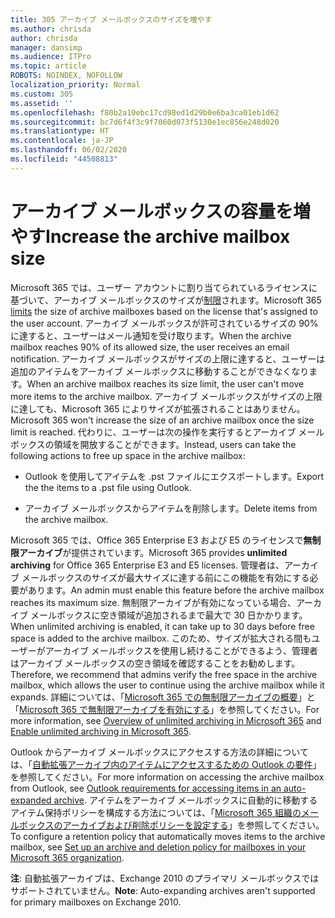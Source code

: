 ```yaml
---
title: 305 アーカイブ メールボックスのサイズを増やす
ms.author: chrisda
author: chrisda
manager: dansimp
ms.audience: ITPro
ms.topic: article
ROBOTS: NOINDEX, NOFOLLOW
localization_priority: Normal
ms.custom: 305
ms.assetid: ''
ms.openlocfilehash: f80b2a10ebc17cd98ed1d29b0e6ba3ca01eb1d62
ms.sourcegitcommit: bc7d6f4f3c9f7060d073f5130e1ec856e248d020
ms.translationtype: HT
ms.contentlocale: ja-JP
ms.lasthandoff: 06/02/2020
ms.locfileid: "44508813"
---
```

# <a name="increase-the-archive-mailbox-size"></a><span data-ttu-id="2e65e-102">アーカイブ メールボックスの容量を増やす</span><span class="sxs-lookup"><span data-stu-id="2e65e-102">Increase the archive mailbox size</span></span>

<span data-ttu-id="2e65e-103">Microsoft 365 では、ユーザー アカウントに割り当てられているライセンスに基づいて、アーカイブ メールボックスのサイズが[制限](https://docs.microsoft.com/office365/servicedescriptions/exchange-online-service-description/exchange-online-limits#mailbox-storage-limits)されます。</span><span class="sxs-lookup"><span data-stu-id="2e65e-103">Microsoft 365 [limits](https://docs.microsoft.com/office365/servicedescriptions/exchange-online-service-description/exchange-online-limits#mailbox-storage-limits) the size of archive mailboxes based on the license that's assigned to the user account.</span></span> <span data-ttu-id="2e65e-104">アーカイブ メールボックスが許可されているサイズの 90% に達すると、ユーザーはメール通知を受け取ります。</span><span class="sxs-lookup"><span data-stu-id="2e65e-104">When the archive mailbox reaches 90% of its allowed size, the user receives an email notification.</span></span> <span data-ttu-id="2e65e-105">アーカイブ メールボックスがサイズの上限に達すると、ユーザーは追加のアイテムをアーカイブ メールボックスに移動することができなくなります。</span><span class="sxs-lookup"><span data-stu-id="2e65e-105">When an archive mailbox reaches its size limit, the user can't move more items to the archive mailbox.</span></span> <span data-ttu-id="2e65e-106">アーカイブ メールボックスがサイズの上限に達しても、Microsoft 365 によりサイズが拡張されることはありません。</span><span class="sxs-lookup"><span data-stu-id="2e65e-106">Microsoft 365 won't increase the size of an archive mailbox once the size limit is reached.</span></span> <span data-ttu-id="2e65e-107">代わりに、ユーザーは次の操作を実行するとアーカイブ メールボックスの領域を開放することができます。</span><span class="sxs-lookup"><span data-stu-id="2e65e-107">Instead, users can take the following actions to free up space in the archive mailbox:</span></span>

- <span data-ttu-id="2e65e-108">Outlook を使用してアイテムを .pst ファイルにエクスポートします。</span><span class="sxs-lookup"><span data-stu-id="2e65e-108">Export the the items to a .pst file using Outlook.</span></span>

- <span data-ttu-id="2e65e-109">アーカイブ メールボックスからアイテムを削除します。</span><span class="sxs-lookup"><span data-stu-id="2e65e-109">Delete items from the archive mailbox.</span></span>

<span data-ttu-id="2e65e-110">Microsoft 365 では、Office 365 Enterprise E3 および E5 のライセンスで**無制限アーカイブ**が提供されています。</span><span class="sxs-lookup"><span data-stu-id="2e65e-110">Microsoft 365 provides **unlimited archiving** for Office 365 Enterprise E3 and E5 licenses.</span></span> <span data-ttu-id="2e65e-111">管理者は、アーカイブ メールボックスのサイズが最大サイズに達する前にこの機能を有効にする必要があります。</span><span class="sxs-lookup"><span data-stu-id="2e65e-111">An admin must enable this feature before the archive mailbox reaches its maximum size.</span></span> <span data-ttu-id="2e65e-112">無制限アーカイブが有効になっている場合、アーカイブ メールボックスに空き領域が追加されるまで最大で 30 日かかります。</span><span class="sxs-lookup"><span data-stu-id="2e65e-112">When unlimited archiving is enabled, it can take up to 30 days before free space is added to the archive mailbox.</span></span> <span data-ttu-id="2e65e-113">このため、サイズが拡大される間もユーザーがアーカイブ メールボックスを使用し続けることができるよう、管理者はアーカイブ メールボックスの空き領域を確認することをお勧めします。</span><span class="sxs-lookup"><span data-stu-id="2e65e-113">Therefore, we recommend that admins verify the free space in the archive mailbox, which allows the user to continue using the archive mailbox while it expands.</span></span> <span data-ttu-id="2e65e-114">詳細については、「[Microsoft 365 での無制限アーカイブの概要](https://docs.microsoft.com/microsoft-365/compliance/unlimited-archiving)」と「[Microsoft 365 で無制限アーカイブを有効にする](https://docs.microsoft.com/microsoft-365/compliance/enable-unlimited-archiving)」を参照してください。</span><span class="sxs-lookup"><span data-stu-id="2e65e-114">For more information, see [Overview of unlimited archiving in Microsoft 365](https://docs.microsoft.com/microsoft-365/compliance/unlimited-archiving) and [Enable unlimited archiving in Microsoft 365](https://docs.microsoft.com/microsoft-365/compliance/enable-unlimited-archiving).</span></span>

<span data-ttu-id="2e65e-115">Outlook からアーカイブ メールボックスにアクセスする方法の詳細については、「[自動拡張アーカイブ内のアイテムにアクセスするための Outlook の要件](https://docs.microsoft.com/microsoft-365/compliance/unlimited-archiving#outlook-requirements-for-accessing-items-in-an-auto-expanded-archive)」を参照してください。</span><span class="sxs-lookup"><span data-stu-id="2e65e-115">For more information on accessing the archive mailbox from Outlook, see [Outlook requirements for accessing items in an auto-expanded archive](https://docs.microsoft.com/microsoft-365/compliance/unlimited-archiving#outlook-requirements-for-accessing-items-in-an-auto-expanded-archive).</span></span> <span data-ttu-id="2e65e-116">アイテムをアーカイブ メールボックスに自動的に移動するアイテム保持ポリシーを構成する方法については、「[Microsoft 365 組織のメールボックスのアーカイブおよび削除ポリシーを設定する](https://docs.microsoft.com/microsoft-365/compliance/set-up-an-archive-and-deletion-policy-for-mailboxes)」を参照してください。</span><span class="sxs-lookup"><span data-stu-id="2e65e-116">To configure a retention policy that automatically moves items to the archive mailbox, see [Set up an archive and deletion policy for mailboxes in your Microsoft 365 organization](https://docs.microsoft.com/microsoft-365/compliance/set-up-an-archive-and-deletion-policy-for-mailboxes).</span></span>

<span data-ttu-id="2e65e-117">**注**: 自動拡張アーカイブは、Exchange 2010 のプライマリ メールボックスではサポートされていません。</span><span class="sxs-lookup"><span data-stu-id="2e65e-117">**Note**: Auto-expanding archives aren't supported for primary mailboxes on Exchange 2010.</span></span>
